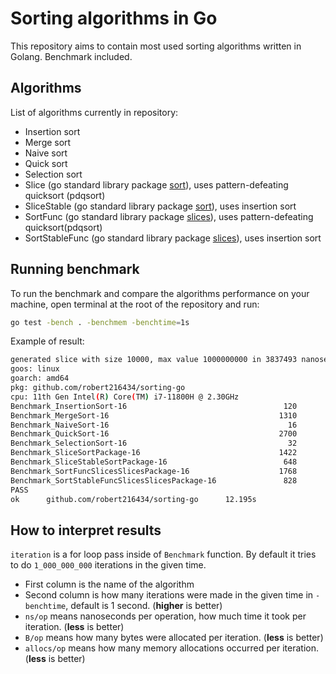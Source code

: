 # Sorting algorithms in Go

This repository aims to contain most used sorting algorithms written in Golang.
Benchmark included.

## Algorithms

List of algorithms currently in repository:

- Insertion sort
- Merge sort
- Naive sort
- Quick sort
- Selection sort
- Slice (go standard library package [sort](https://pkg.go.dev/sort)), uses pattern-defeating quicksort (pdqsort)
- SliceStable (go standard library package [sort](https://pkg.go.dev/sort)), uses insertion sort
- SortFunc (go standard library package [slices](https://pkg.go.dev/slices)), uses pattern-defeating quicksort(pdqsort)
- SortStableFunc (go standard library package [slices](https://pkg.go.dev/slices)), uses insertion sort

## Running benchmark

To run the benchmark and compare the algorithms performance on your machine, open terminal at the root of the repository and run:

```bash
go test -bench . -benchmem -benchtime=1s
```

Example of result:

```bash
generated slice with size 10000, max value 1000000000 in 3837493 nanoseconds / 3 milliseconds
goos: linux
goarch: amd64
pkg: github.com/robert216434/sorting-go
cpu: 11th Gen Intel(R) Core(TM) i7-11800H @ 2.30GHz
Benchmark_InsertionSort-16                                   120          10435478 ns/op           81920 B/op          1 allocs/op
Benchmark_MergeSort-16                                      1310            881597 ns/op         1194629 B/op      10000 allocs/op
Benchmark_NaiveSort-16                                        16          69780081 ns/op           81920 B/op          1 allocs/op
Benchmark_QuickSort-16                                      2700            426045 ns/op           81920 B/op          1 allocs/op
Benchmark_SelectionSort-16                                    32          34345285 ns/op           81920 B/op          1 allocs/op
Benchmark_SliceSortPackage-16                               1422            804850 ns/op           81976 B/op          3 allocs/op
Benchmark_SliceStableSortPackage-16                          648           1849014 ns/op           81976 B/op          3 allocs/op
Benchmark_SortFuncSlicesSlicesPackage-16                    1768            651775 ns/op           81920 B/op          1 allocs/op
Benchmark_SortStableFuncSlicesSlicesPackage-16               828           1407294 ns/op           81920 B/op          1 allocs/op
PASS
ok      github.com/robert216434/sorting-go      12.195s
```

## How to interpret results

`iteration` is a for loop pass inside of `Benchmark` function. By default it tries to do `1_000_000_000` iterations in the given time.

- First column is the name of the algorithm
- Second column is how many iterations were made in the given time in `-benchtime`, default is 1 second. (**higher** is better)
- `ns/op` means nanoseconds per operation, how much time it took per iteration. (**less** is better)
- `B/op` means how many bytes were allocated per iteration. (**less** is better)
- `allocs/op` means how many memory allocations occurred per iteration. (**less** is better)
